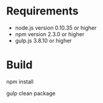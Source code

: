 # Requirements

- node.js version 0.10.35 or higher
- npm version 2.3.0 or higher
- gulp.js 3.8.10 or higher

# Build

npm install

gulp clean package
